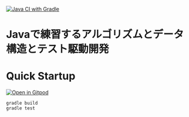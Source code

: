 [![Java CI with Gradle](https://github.com/k2works/java-drill/actions/workflows/gradle.yml/badge.svg)](https://github.com/k2works/java-drill/actions/workflows/gradle.yml)

# Javaで練習するアルゴリズムとデータ構造とテスト駆動開発

# Quick Startup


[![Open in Gitpod](https://gitpod.io/button/open-in-gitpod.svg)](https://gitpod.io/#https://github.com/k2works/java-drill)

```
gradle build
gradle test
```